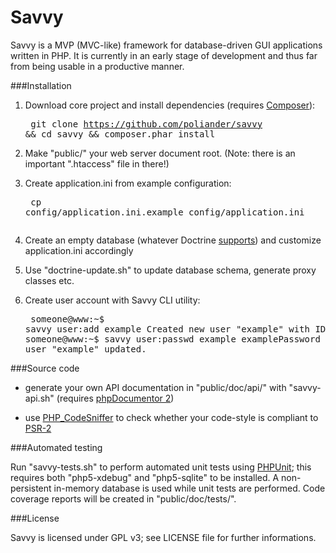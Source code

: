 Savvy
=====

Savvy is a MVP (MVC-like) framework for database-driven GUI applications
written in PHP. It is currently in an early stage of development and thus far
from being usable in a productive manner.

###Installation

1. Download core project and install dependencies (requires [Composer](http://getcomposer.org/)):<pre>
git clone https://github.com/poliander/savvy && cd savvy && composer.phar install
</pre>

2. Make "public/" your web server document root. (Note: there is an important
   ".htaccess" file in there!)

3. Create application.ini from example configuration:<pre>
cp config/application.ini.example config/application.ini
</pre>

4. Create an empty database (whatever Doctrine [supports](http://docs.doctrine-project.org/projects/doctrine-dbal/en/latest/reference/configuration.html#connection-details)) and customize application.ini accordingly

5. Use "doctrine-update.sh" to update database schema, generate proxy classes etc.

6. Create user account with Savvy CLI utility:<pre>
someone@www:~$ savvy user:add example
Created new user "example" with ID 1.
someone@www:~$ savvy user:passwd example examplePassword
Password for user "example" updated.</pre>

###Source code

* generate your own API documentation in "public/doc/api/" with "savvy-api.sh"
(requires [phpDocumentor 2](http://www.phpdoc.org/))  

* use [PHP_CodeSniffer](http://pear.php.net/package/PHP_CodeSniffer) to check
whether your code-style is compliant to [PSR-2](https://github.com/php-fig/fig-standards/blob/master/accepted/PSR-2-coding-style-guide.md)

###Automated testing

Run "savvy-tests.sh" to perform automated unit tests using [PHPUnit](http://phpunit.de/manual/current/en/); this
requires both "php5-xdebug" and "php5-sqlite" to be installed. A non-persistent
in-memory database is used while unit tests are performed. Code coverage
reports will be created in "public/doc/tests/".

###License

Savvy is licensed under GPL v3; see LICENSE file for further informations.
